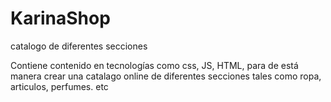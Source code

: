 # KarinaShop
catalogo de diferentes secciones

Contiene contenido en tecnologías como css, JS, HTML, para de está manera crear una catalago online de diferentes secciones tales como ropa, articulos, perfumes. etc
